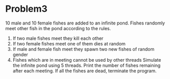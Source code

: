 # Problem3
10 male and 10 female fishes are added to an infinite pond.
Fishes randomly meet other fish in the pond according to the
rules.
1) If two male fishes meet they kill each other
2) If two female fishes meet one of them dies at random
3) If male and female fish meet they spawn two new fishes of
random gender
4) Fishes which are in meeting cannot be used by other
threads
Simulate the infinite pond using 5 threads. Print the
number of fishes remaining after each meeting. If all the fishes
are dead, terminate the program.
